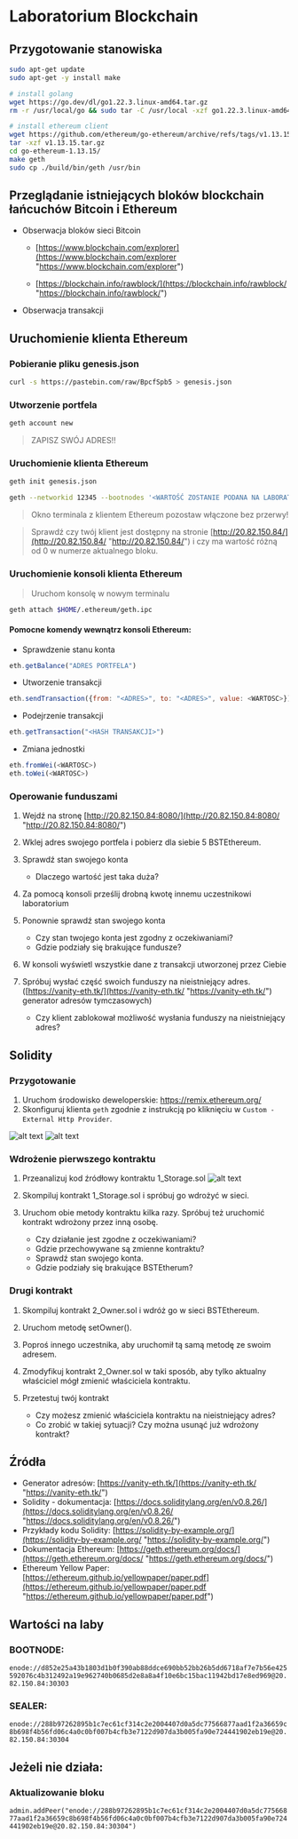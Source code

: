 
# Laboratorium Blockchain

## Przygotowanie stanowiska

```bash
sudo apt-get update
sudo apt-get -y install make

# install golang
wget https://go.dev/dl/go1.22.3.linux-amd64.tar.gz
rm -r /usr/local/go && sudo tar -C /usr/local -xzf go1.22.3.linux-amd64.tar.gz

# install ethereum client
wget https://github.com/ethereum/go-ethereum/archive/refs/tags/v1.13.15.tar.gz
tar -xzf v1.13.15.tar.gz
cd go-ethereum-1.13.15/
make geth
sudo cp ./build/bin/geth /usr/bin

```

## Przeglądanie istniejących bloków blockchain łańcuchów Bitcoin i Ethereum

-   Obserwacja bloków sieci Bitcoin
    
    -   [https://www.blockchain.com/explorer](https://www.blockchain.com/explorer "https://www.blockchain.com/explorer")
        
    -   [https://blockchain.info/rawblock/](https://blockchain.info/rawblock/ "https://blockchain.info/rawblock/")
        
-   Obserwacja transakcji
    

## Uruchomienie klienta Ethereum

### Pobieranie pliku genesis.json

```bash
curl -s https://pastebin.com/raw/BpcfSpb5 > genesis.json
```

### Utworzenie portfela

```bash
geth account new
```

> ZAPISZ SWÓJ ADRES!!

### Uruchomienie klienta Ethereum

```bash
geth init genesis.json

geth --networkid 12345 --bootnodes '<WARTOŚĆ ZOSTANIE PODANA NA LABORATORIUM>' --ethstats '<TUTAJ WPISZ NUMER ALBUMU>:bst2024@20.82.150.84' --unlock '<ADRES WASZEGO PORTFELA>' --allow-insecure-unlock --http --http.corsdomain="*" --http.api web3,eth,debug,personal,net
```

> Okno terminala z klientem Ethereum pozostaw włączone bez przerwy!

> Sprawdź czy twój klient jest dostępny na stronie  [http://20.82.150.84/](http://20.82.150.84/ "http://20.82.150.84/")  i czy ma wartość różną od 0 w numerze aktualnego bloku.

### Uruchomienie konsoli klienta Ethereum

> Uruchom konsolę w nowym terminalu

```bash
geth attach $HOME/.ethereum/geth.ipc
```

#### Pomocne komendy wewnątrz konsoli Ethereum:

-   Sprawdzenie stanu konta

```javascript
eth.getBalance("ADRES PORTFELA")
```

-   Utworzenie transakcji

```javascript
eth.sendTransaction({from: "<ADRES>", to: "<ADRES>", value: <WARTOSC>})
```

-   Podejrzenie transakcji

```javascript
eth.getTransaction("<HASH TRANSAKCJI>")
```

-   Zmiana jednostki

```javascript
eth.fromWei(<WARTOSC>)
eth.toWei(<WARTOSC>)
```

### Operowanie funduszami

1.  Wejdź na stronę  [http://20.82.150.84:8080/](http://20.82.150.84:8080/ "http://20.82.150.84:8080/")
    
2.  Wklej adres swojego portfela i pobierz dla siebie 5 BSTEthereum.
    
3.  Sprawdź stan swojego konta
    -   Dlaczego wartość jest taka duża?
4.  Za pomocą konsoli prześlij drobną kwotę innemu uczestnikowi laboratorium
    
5.  Ponownie sprawdź stan swojego konta
    -   Czy stan twojego konta jest zgodny z oczekiwaniami?
    -   Gdzie podziały się brakujące fundusze?
6.  W konsoli wyświetl wszystkie dane z transakcji utworzonej przez Ciebie
    
7.  Spróbuj wysłać część swoich funduszy na nieistniejący adres. ([https://vanity-eth.tk/](https://vanity-eth.tk/ "https://vanity-eth.tk/")  generator adresów tymczasowych)
    -   Czy klient zablokował możliwość wysłania funduszy na nieistniejący adres?

## Solidity

### Przygotowanie
1. Uruchom środowisko deweloperskie: https://remix.ethereum.org/ 
2. Skonfiguruj klienta `geth` zgodnie z instrukcją po kliknięciu w `Custom - External Http Provider`.

![alt text](image.png)
![alt text](image-1.png)

### Wdrożenie pierwszego kontraktu
1. Przeanalizuj kod źródłowy kontraktu 1_Storage.sol
![alt text](image-2.png)
2. Skompiluj kontrakt 1_Storage.sol i spróbuj go wdrożyć w sieci. 
3. Uruchom obie metody kontraktu kilka razy. Spróbuj też uruchomić kontrakt wdrożony przez inną osobę.

    - Czy działanie jest zgodne z oczekiwaniami? 
    - Gdzie przechowywane są zmienne kontraktu? 
    - Sprawdź stan swojego konta. 
    - Gdzie podziały się brakujące BSTEtherum?
### Drugi kontrakt
1. Skompiluj kontrakt 2_Owner.sol i wdróż go w sieci BSTEthereum. 
2. Uruchom metodę setOwner(). 
3. Poproś innego uczestnika, aby uruchomił tą samą metodę ze swoim adresem. 
4. Zmodyfikuj kontrakt 2_Owner.sol w taki sposób, aby tylko aktualny właściciel mógł zmienić właściciela kontraktu. 
5. Przetestuj twój kontrakt

   - Czy możesz zmienić właściciela kontraktu na nieistniejący adres? 
   - Co zrobić w takiej sytuacji? Czy można usunąć już wdrożony kontrakt?

## Źródła

-   Generator adresów:  [https://vanity-eth.tk/](https://vanity-eth.tk/ "https://vanity-eth.tk/")
-   Solidity - dokumentacja:  [https://docs.soliditylang.org/en/v0.8.26/](https://docs.soliditylang.org/en/v0.8.26/ "https://docs.soliditylang.org/en/v0.8.26/")
-   Przykłady kodu Solidity:  [https://solidity-by-example.org/](https://solidity-by-example.org/ "https://solidity-by-example.org/")
-   Dokumentacja Ethereum:  [https://geth.ethereum.org/docs/](https://geth.ethereum.org/docs/ "https://geth.ethereum.org/docs/")
-   Ethereum Yellow Paper:  [https://ethereum.github.io/yellowpaper/paper.pdf](https://ethereum.github.io/yellowpaper/paper.pdf "https://ethereum.github.io/yellowpaper/paper.pdf")

## Wartości na laby

### BOOTNODE:

`enode://d852e25a43b1803d1b0f390ab88ddce690bb52bb26b5dd6718af7e7b56e425592076c4b312492a19e962740b0685d2e8a8a4f10e6bc15bac11942bd17e8ed969@20.82.150.84:30303`

### SEALER:

`enode://288b97262895b1c7ec61cf314c2e2004407d0a5dc77566877aad1f2a36659c8b698f4b56fd06c4a0c0bf007b4cfb3e7122d907da3b005fa90e724441902eb19e@20.82.150.84:30304`

## Jeżeli nie działa:

### Aktualizowanie bloku

`admin.addPeer("enode://288b97262895b1c7ec61cf314c2e2004407d0a5dc77566877aad1f2a36659c8b698f4b56fd06c4a0c0bf007b4cfb3e7122d907da3b005fa90e724441902eb19e@20.82.150.84:30304")`